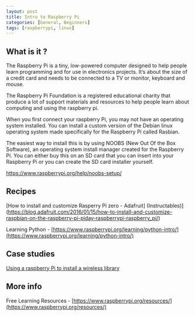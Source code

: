 ```yaml
---
layout: post
title: Intro to Raspberry Pi
categories: [General, Beginners]
tags: [raspberrypi, linux]
---
```


## What is it ?
The Raspberry Pi is a tiny, low-powered computer designed to help people learn programming and for use in electronics projects. It’s about the size of a credit card and needs to be connected to a TV or monitor, keyboard and mouse.

The Raspberry Pi Foundation is a registered educational charity that produce a lot of support materials and resources to help people learn about computing and using the raspberry pi.

When you first connect your raspberry Pi, you may not have an operating system installed. You can install a custom version of the Debian linux operating system made specifically for the Raspberry Pi called Rasbian.

The easiest way to install this is by using NOOBS (New Out Of the Box Software), an operating system install manager created for the Raspberry Pi. You can either buy this on an SD card that you can insert into your Raspberry Pi or you can create the SD card installer yourself.

https://www.raspberrypi.org/help/noobs-setup/

## Recipes

[How to install and customize Rasperry Pi zero - Adafruit] (Instructables)](https://blog.adafruit.com/2016/01/15/how-to-install-and-customize-raspbian-on-the-raspberry-pi-piday-raspberrypi-raspberry_pi/)

Learning Python - [https://www.raspberrypi.org/learning/python-intro/](https://www.raspberrypi.org/learning/python-intro/)

## Case studies
[Using a raspberry Pi to install a wireless library](https://www.raspberrypi.org/blog/community-coffee-and-classrooms-in-nicaragua/
)

## More info

Free Learning Resources - [https://www.raspberrypi.org/resources/](https://www.raspberrypi.org/resources/)
